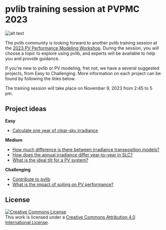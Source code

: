 # pvlib training session at PVPMC 2023
![alt text](_static/PVLib_PVPMCLogo.png)

The pvlib community is looking forward to another pvlib training session at the [2023 PV Performance Modeling Workshop](https://pvpmc.sandia.gov/resources-and-events/events/). During the session, you will choose a topic to explore using pvlib, and experts will be available to help you and provide guidance.

If you’re new to pvlib or PV modeling, fret not, we have a several suggested projects, from Easy to Challenging. More information on each project can be found by following the links below.

The training session will take place on November 9, 2023 from 2:45 to 5 pm.

## Project ideas

**Easy**
- [Calculate one year of clear-sky irradiance](https://github.com/PVSC-Python-Tutorials/PVPMC_2023/discussions/7)

**Medium**
- [How much difference is there between irradiance transposition models?](https://github.com/PVSC-Python-Tutorials/PVPMC_2023/discussions/6)
- [How does the annual irradiance differ year-to-year in SLC?](https://github.com/PVSC-Python-Tutorials/PVPMC_2023/discussions/9)
- [What is the ideal tilt for a PV system?](https://github.com/PVSC-Python-Tutorials/PVPMC_2023/discussions/10)

**Challenging**
- [Contribute to pvlib](https://github.com/PVSC-Python-Tutorials/PVPMC_2023/discussions/12)
- [What is the impact of soiling on PV performance?](https://github.com/PVSC-Python-Tutorials/PVPMC_2023/discussions/15)

## License
<a rel="license" href="http://creativecommons.org/licenses/by/4.0/"><img alt="Creative Commons License" style="border-width:0" src="https://i.creativecommons.org/l/by/4.0/88x31.png" /></a><br />This work is licensed under a <a rel="license" href="http://creativecommons.org/licenses/by/4.0/">Creative Commons Attribution 4.0 International License</a>.
